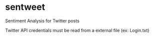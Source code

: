 # sentweet
Sentiment Analysis for Twitter posts

Twitter API credentials must be read from a external file (ex: Login.txt)
